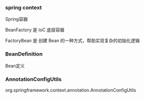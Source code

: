 ### spring context
Spring容器

BeanFactory 是 IoC 底层容器

FactoryBean 是 创建 Bean 的一种方式，帮助实现复杂的初始化逻辑

### BeanDefinition
Bean定义

### AnnotationConfigUtils
org.springframework.context.annotation.AnnotationConfigUtils
